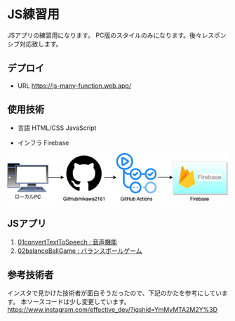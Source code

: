 JS練習用
========

JSアプリの練習用になります。
PC版のスタイルのみになります。後々レスポンシブ対応致します。

## デプロイ

* URL
https://js-many-function.web.app/

## 使用技術

* 言語
HTML/CSS
JavaScript

* インフラ
Firebase

![代替テキスト](./public/images/Firebase.png)


## JSアプリ
 1. [01convertTextToSpeech : 音声機能](01.md) 
 2. [02balanceBallGame : バランスボールゲーム](02.md) 


## 参考技術者
インスタで見かけた技術者が面白そうだったので、下記のかたを参考にしています。
本ソースコードは少し変更しています。
https://www.instagram.com/effective_dev/?igshid=YmMyMTA2M2Y%3D
